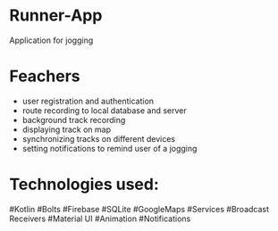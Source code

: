 # Runner-App
Application for jogging
# Feachers
- user registration and authentication
- route recording to local database and server
- background track recording
- displaying track on map
- synchronizing tracks on different devices
- setting notifications to remind user of a jogging
# Technologies used:
#Kotlin
#Bolts
#Firebase
#SQLite
#GoogleMaps
#Services
#Broadcast Receivers
#Material UI
#Animation
#Notifications

